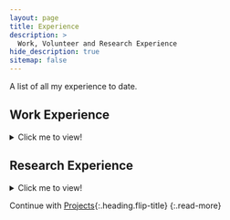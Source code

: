 ```yaml
---
layout: page
title: Experience
description: >
  Work, Volunteer and Research Experience
hide_description: true
sitemap: false
---
```


A list of all my experience to date.

<!-- 1. this list will be replaced by the table of contents
{:toc} -->

## Work Experience

<details><summary markdown='span'> 
Click me to view!
</summary>
{% include experience_all.md %}

</details> 

<!-- ## Volunteer Experience

<details><summary markdown='span'> 
Click me to view!
</summary>
{% include volunteer.md %}

</details>  -->

## Research Experience

<details><summary markdown='span'> 
Click me to view!
</summary>
{% include research.md %}

</details> 

Continue with [Projects](projects.md){:.heading.flip-title}
{:.read-more}